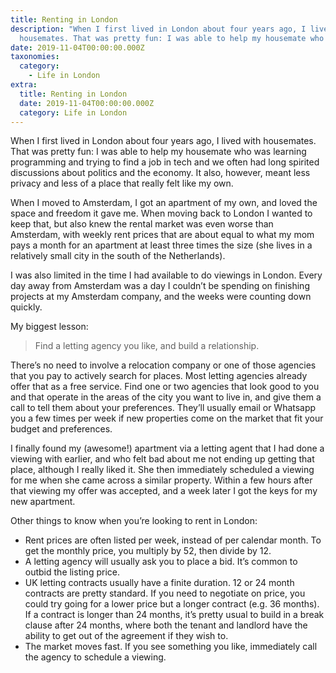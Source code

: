 ```yaml
---
title: Renting in London
description: "When I first lived in London about four years ago, I lived with
  housemates. That was pretty fun: I was able to help my housemate who was…"
date: 2019-11-04T00:00:00.000Z
taxonomies:
  category:
    - Life in London
extra:
  title: Renting in London
  date: 2019-11-04T00:00:00.000Z
  category: Life in London
---
```


When I first lived in London about four years ago, I lived with housemates. That was pretty fun: I was able to help my housemate who was learning programming and trying to find a job in tech and we often had long spirited discussions about politics and the economy. It also, however, meant less privacy and less of a place that really felt like my own.

When I moved to Amsterdam, I got an apartment of my own, and loved the space and freedom it gave me. When moving back to London I wanted to keep that, but also knew the rental market was even worse than Amsterdam, with weekly rent prices that are about equal to what my mom pays a month for an apartment at least three times the size (she lives in a relatively small city in the south of the Netherlands).

I was also limited in the time I had available to do viewings in London. Every day away from Amsterdam was a day I couldn’t be spending on finishing projects at my Amsterdam company, and the weeks were counting down quickly.

My biggest lesson:

> Find a letting agency you like, and build a relationship.

There’s no need to involve a relocation company or one of those agencies that you pay to actively search for places. Most letting agencies already offer that as a free service. Find one or two agencies that look good to you and that operate in the areas of the city you want to live in, and give them a call to tell them about your preferences. They’ll usually email or Whatsapp you a few times per week if new properties come on the market that fit your budget and preferences.

I finally found my (awesome!) apartment via a letting agent that I had done a viewing with earlier, and who felt bad about me not ending up getting that place, although I really liked it. She then immediately scheduled a viewing for me when she came across a similar property. Within a few hours after that viewing my offer was accepted, and a week later I got the keys for my new apartment.

Other things to know when you’re looking to rent in London:

- Rent prices are often listed per week, instead of per calendar month. To get the monthly price, you multiply by 52, then divide by 12.
- A letting agency will usually ask you to place a bid. It’s common to outbid the listing price.
- UK letting contracts usually have a finite duration. 12 or 24 month contracts are pretty standard. If you need to negotiate on price, you could try going for a lower price but a longer contract (e.g. 36 months). If a contract is longer than 24 months, it’s pretty usual to build in a break clause after 24 months, where both the tenant and landlord have the ability to get out of the agreement if they wish to.
- The market moves fast. If you see something you like, immediately call the agency to schedule a viewing.
